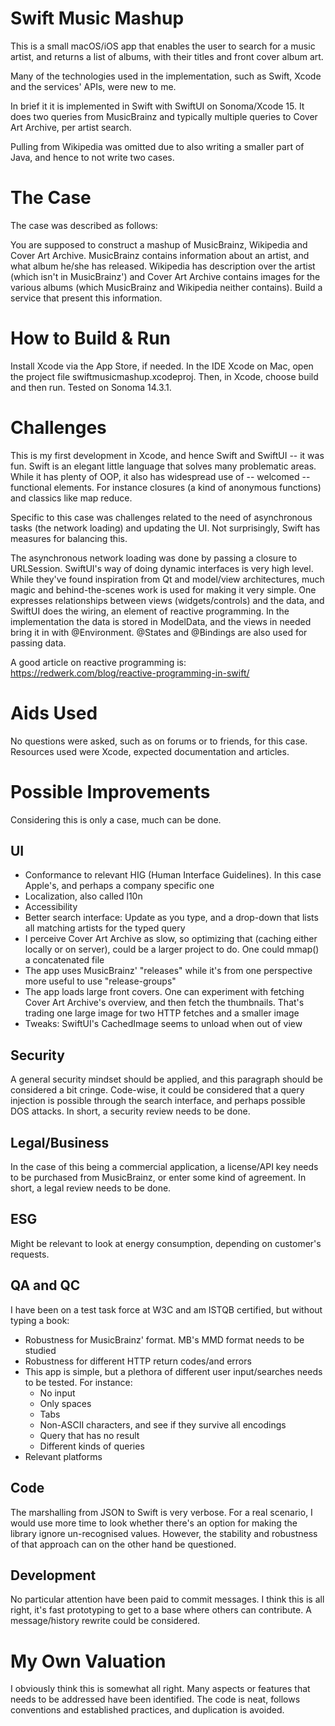 
# Swift Music Mashup

This is a small macOS/iOS app that enables the user to search for a music artist, and returns a list of albums, with their titles and front cover album art.

Many of the technologies used in the implementation, such as Swift, Xcode and the services' APIs, were new to me.

In brief it it is implemented in Swift with SwiftUI on Sonoma/Xcode 15. It does two queries from MusicBrainz and typically multiple queries to Cover Art Archive, per artist search.

Pulling from Wikipedia was omitted due to also writing a smaller part of Java, and hence to not write two cases.

# The Case
The case was described as follows:

You are supposed to construct a mashup of MusicBrainz, Wikipedia and Cover Art Archive. MusicBrainz contains information about an artist, and what album he/she has released. Wikipedia has  description over the artist (which isn't in MusicBrainz') and Cover Art Archive contains images for the various albums (which MusicBrainz and Wikipedia neither contains). Build a service that present this information.

# How to Build & Run

Install Xcode via the App Store, if needed. In the IDE Xcode on Mac, open the project file swiftmusicmashup.xcodeproj. Then, in Xcode, choose build and then run. Tested on Sonoma 14.3.1.

# Challenges

This is my first development in Xcode, and hence Swift and SwiftUI -- it was fun. Swift is an elegant little language that solves many problematic areas. While it has plenty of OOP, it also has widespread use of -- welcomed -- functional elements. For instance closures (a kind of anonymous functions) and classics like map reduce.

Specific to this case was challenges related to the need of asynchronous tasks (the network loading) and updating the UI. Not surprisingly, Swift has measures for balancing this.

The asynchronous network loading was done by passing a closure to URLSession. SwiftUI's way of doing dynamic interfaces is very high level. While they've found inspiration from Qt and model/view architectures, much magic and behind-the-scenes work is used for making it very simple. One expresses relationships between views (widgets/controls) and the data, and SwiftUI does the wiring, an element of reactive programming. In the implementation the data is stored in ModelData, and the views in needed bring it in with @Environment. @States and @Bindings are also used for passing data.

A good article on reactive programming is: <https://redwerk.com/blog/reactive-programming-in-swift/>

# Aids Used

No questions were asked, such as on forums or to friends, for this case. Resources used were Xcode, expected documentation and articles.

# Possible Improvements

Considering this is only a case, much can be done.

## UI

* Conformance to relevant HIG (Human Interface Guidelines). In this case Apple's, and perhaps a company specific one
* Localization, also called l10n
* Accessibility
* Better search interface: Update as you type, and a drop-down that lists all matching artists for the typed query
* I perceive Cover Art Archive as slow, so optimizing that (caching either locally or on server), could be a larger project to do. One could mmap() a concatenated file
* The app uses MusicBrainz' "releases" while it's from one perspective more useful to use "release-groups"
* The app loads large front covers. One can experiment with fetching Cover Art Archive's overview, and then fetch the thumbnails. That's trading one large image for two HTTP fetches and a smaller image
* Tweaks: SwiftUI's CachedImage seems to unload when out of view

## Security

A general security mindset should be applied, and this paragraph should be considered a bit cringe. Code-wise, it could be considered that a query injection is possible through the search interface, and perhaps possible DOS attacks. In short, a security review needs to be done.

## Legal/Business

In the case of this being a commercial application, a license/API key needs to be purchased from MusicBrainz, or enter some kind of agreement. In short, a legal review needs to be done.

## ESG
Might be relevant to look at energy consumption, depending on customer's requests.

## QA and QC

I have been on a test task force at W3C and am ISTQB certified, but without typing a book:

* Robustness for MusicBrainz' format. MB's MMD format needs to be studied
* Robustness for different HTTP return codes/and errors
* This app is simple, but a plethora of different user input/searches needs to be tested. For instance:
    - No input
    - Only spaces
    - Tabs
    - Non-ASCII characters, and see if they survive all encodings
    - Query that has no result
    - Different kinds of queries
* Relevant platforms

## Code

The marshalling from JSON to Swift is very verbose. For a real scenario, I would use more time to look whether there's an option for making the library ignore un-recognised values. However, the stability and robustness of that approach can on the other hand be questioned.

## Development

No particular attention have been paid to commit messages. I think this is all right, it's fast prototyping to get to a base where others can contribute. A message/history rewrite could be considered.

# My Own Valuation

I obviously think this is somewhat all right. Many aspects or features that needs to be addressed have been identified. The code is neat, follows conventions and established practices, and duplication is avoided.
